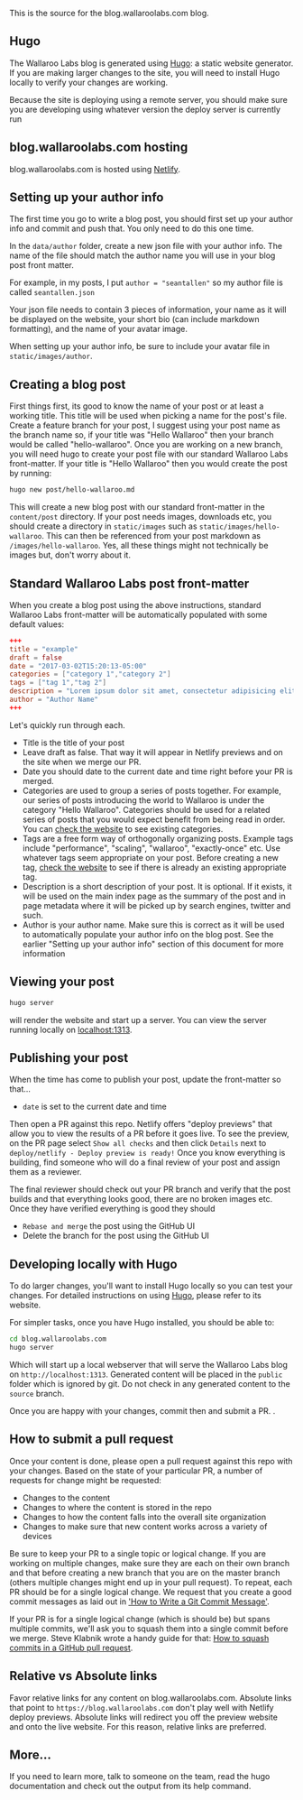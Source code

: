This is the source for the blog.wallaroolabs.com blog.

## Hugo

The Wallaroo Labs blog is generated using [Hugo]: a static website generator. If you are making larger changes to the site, you will need to install Hugo locally to verify your changes are working.

Because the site is deploying using a remote server, you should make sure you are developing using whatever version the deploy server is currently run

## blog.wallaroolabs.com hosting

blog.wallaroolabs.com is hosted using [Netlify].

## Setting up your author info

The first time you go to write a blog post, you should first set up your author info and commit and push that. You only need to do this one time.

In the `data/author` folder, create a new json file with your author info. The name of the file should match the author name you will use in your blog post front matter.

For example, in my posts, I put `author = "seantallen"` so my author file is called `seantallen.json`

Your json file needs to contain 3 pieces of information, your name as it will be displayed on the website, your short bio (can include markdown formatting), and the name of your avatar image. 

When setting up your author info, be sure to include your avatar file in `static/images/author`.

## Creating a blog post

First things first, its good to know the name of your post or at least a 
working title. This title will be used when picking a name for the post's file.
Create a feature branch for your post, I suggest using your post name as the branch name so, if your title was "Hello Wallaroo" then your branch would be called "hello-wallaroo". Once you are working on a new branch, you will need hugo to create your post file with our standard Wallaroo Labs front-matter. If your title is "Hello Wallaroo" then you would create the post by running:

```bash
hugo new post/hello-wallaroo.md
```

This will create a new blog post with our standard front-matter in the `content/post` directory. If your post needs images, downloads etc, you should create a directory in `static/images` such as `static/images/hello-wallaroo`. This can then be referenced from your post markdown as `/images/hello-wallaroo`. Yes, all these things might not technically be images but, don't worry about it.

## Standard Wallaroo Labs post front-matter

When you create a blog post using the above instructions, standard Wallaroo Labs front-matter will be automatically populated with some default values:

```toml
+++
title = "example"
draft = false
date = "2017-03-02T15:20:13-05:00"
categories = ["category 1","category 2"]
tags = ["tag 1","tag 2"]
description = "Lorem ipsum dolor sit amet, consectetur adipisicing elit. Earum similique, ipsum officia amet blanditiis provident ratione nihil ipsam dolorem repellat."
author = "Author Name"
+++
```

Let's quickly run through each.

* Title is the title of your post
* Leave draft as false. That way it will appear in Netlify previews and on the site when we merge our PR.
* Date you should date to the current date and time right before your PR is merged.
* Categories are used to group a series of posts together. For example, our series of posts introducing the world to Wallaroo is under the category "Hello Wallaroo". Categories should be used for a related series of posts that you would expect benefit from being read in order. You can [check the website](http://blog.wallaroolabs.com/categories/) to see existing categories.
* Tags are a free form way of orthogonally organizing posts. Example tags include "performance", "scaling", "wallaroo", "exactly-once" etc. Use whatever tags seem appropriate on your post. Before creating a new tag, [check the website](http://blog.wallaroolabs.com/tags/) to see if there is already an existing appropriate tag.
* Description is a short description of your post. It is optional. If it exists, it will be used on the main index page as the summary of the post and in page metadata where it will be picked up by search engines, twitter and such.
* Author is your author name. Make sure this is correct as it will be used to automatically populate your author info on the blog post. See the earlier "Setting up your author info" section of this document for more information

## Viewing your post

```bash
hugo server 
```

will render the website and start up a server. You can view the server running locally on [localhost:1313](http://localhost:1313).

## Publishing your post

When the time has come to publish your post, update the front-matter so that...

* `date` is set to the current date and time

Then open a PR against this repo. Netlify offers "deploy previews" that allow you to view the results of a PR before it goes live. To see the preview, on the PR page select `Show all checks` and then click `Details` next to `deploy/netlify - Deploy preview is ready!` Once you know everything is building, find someone who will do a final review of your post and assign them as a reviewer.

The final reviewer should check out your PR branch and verify that the post builds and that everything looks good, there are no broken images etc. Once they have verified everything is good they should

* `Rebase and merge` the post using the GitHub UI
* Delete the branch for the post using the GitHub UI

## Developing locally with Hugo

To do larger changes, you'll want to install Hugo locally so you can test your changes. For detailed instructions on using [Hugo], please refer to its website.

For simpler tasks, once you have Hugo installed, you should be able to:

```bash
cd blog.wallaroolabs.com
hugo server
```

Which will start up a local webserver that will serve the Wallaroo Labs blog on `http://localhost:1313`. Generated content will be placed in the `public` folder which is ignored by git. Do not check in any generated content to the `source` branch.

Once you are happy with your changes, commit then and submit a PR. .

## How to submit a pull request

Once your content is done, please open a pull request against this repo with your changes. Based on the state of your particular PR, a number of requests for change might be requested:

* Changes to the content
* Changes to where the content is stored in the repo
* Changes to how the content falls into the overall site organization
* Changes to make sure that new content works across a variety of devices

Be sure to keep your PR to a single topic or logical change. If you are working on multiple changes, make sure they are each on their own branch and that before creating a new branch that you are on the master branch (others multiple changes might end up in your pull request). To repeat, each PR should be for a single logical change. We request that you create a good commit messages as laid out in ['How to Write a Git Commit Message'](http://chris.beams.io/posts/git-commit/).

If your PR is for a single logical change (which is should be) but spans multiple commits, we'll ask you to squash them into a single commit before we merge. Steve Klabnik wrote a handy guide for that: [How to squash commits in a GitHub pull request](http://blog.steveklabnik.com/posts/2012-11-08-how-to-squash-commits-in-a-github-pull-request).

## Relative vs Absolute links

Favor relative links for any content on blog.wallaroolabs.com. Absolute links that point to `https://blog.wallaroolabs.com` don't play well with Netlify deploy previews. Absolute links will redirect you off the preview website and onto the live website. For this reason, relative links are preferred.

## More...

If you need to learn more, talk to someone on the team, read the hugo documentation and check out the output from its help command.

[Hugo]: https://gohugo.io
[Netlify]: https://www.netlify.com/.
